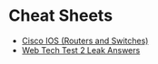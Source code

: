 # Cheat Sheets

* [Cisco IOS (Routers and Switches)](https://github.com/recoskyler/Cheat-Sheets/blob/master/Cisco_IOS_(Routers%20and%20Switches)_Cheat_Sheet)
* [Web Tech Test 2 Leak Answers](https://github.com/recoskyler/Cheat-Sheets/blob/master/Web_Tech_Test_2_Leak_Answers.md)
